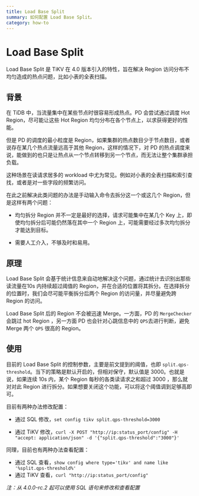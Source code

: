 ```yaml
---
title: Load Base Split
summary: 如何配置 Load Base Split。
category: how-to
---
```


# Load Base Split 

Load Base Split 是 TiKV 在 4.0 版本引入的特性，旨在解决 Region 访问分布不均匀造成的热点问题，比如小表的全表扫描。

## 背景

在 TiDB 中，当流量集中在某些节点时很容易形成热点。PD 会尝试通过调度 Hot Region，尽可能让这些 Hot Region 均匀分布在各个节点上，以求获得更好的性能。

但是 PD 的调度的最小粒度是 Region，如果集群的热点数目少于节点数目，或者说存在某几个热点流量远高于其他 Region，这样的情况下，对 PD 的热点调度来说，能做到的也只是让热点从一个节点转移到另一个节点，而无法让整个集群承担负载。

这种场景在读请求居多的 workload 中尤为常见。例如对小表的全表扫描和索引查找，或者是对一些字段的频繁访问。

在此之前解决此类问题的办法是手动输入命令去拆分这一个或这几个 Region，但是这样有两个问题：

- 均匀拆分 Region 并不一定是最好的选择，请求可能集中在某几个 Key 上，即使均匀拆分后可能仍然落在其中一个 Region 上，可能需要经过多次均匀拆分才能达到目标。

- 需要人工介入，不够及时和易用。

## 原理

Load Base Split 会基于统计信息来自动地解决这个问题，通过统计去识别出那些读流量在10s 内持续超过阈值的 Region，并在合适的位置将其拆分。在选择拆分的位置时，我们会尽可能平衡拆分后两个 Region 的访问量，并尽量避免跨 Region 的访问。

Load Base Split 后的 Region 不会被迅速 Merge。一方面，PD 的 `MergeChecker` 会跳过 hot Region ，另一方面 PD 也会针对心跳信息中的 `QPS`去进行判断，避免 Merge 两个 `QPS` 很高的 Region。

## 使用

目前的 Load Base Split 的控制参数，主要是前文提到的阈值，也即 `split.qps-threshold`。当下的策略是默认开启的，但相对保守，默认值是 3000。也就是说，如果连续 10s 内，某个 Region 每秒的各类读请求之和超过 3000 ，那么就对对此 Region 进行拆分。如果想要关闭这个功能，可以将这个阈值调到足够高即可。

目前有两种办法修改配置：

- 通过 SQL 修改，`set config tikv split.qps-threshold=3000`

- 通过 TiKV 修改，`curl -X POST "http://ip:status_port/config" -H "accept: application/json" -d '{"split.qps-threshold":"3000"}'`

同理，目前也有两种办法查看配置：

- 通过 SQL 查看，`show config where type='tikv' and name like '%split.qps-threshold%'`
- 通过 TiKV 查看，`curl "http://ip:status_port/config"`

*注：从 4.0.0-rc.2 起可以使用 SQL 语句来修改和查看配置*
